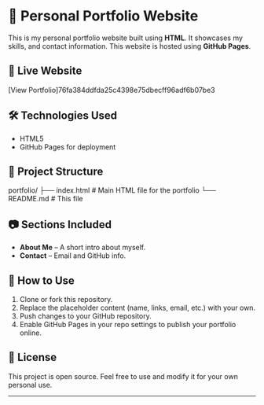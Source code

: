 # 💼 Personal Portfolio Website
This is my personal portfolio website built using **HTML**. It showcases my skills, and contact information. This website is hosted using **GitHub Pages**.

## 🔗 Live Website

[View Portfolio]76fa384ddfda25c4398e75dbecff96adf6b07be3

## 🛠️ Technologies Used

- HTML5
- GitHub Pages for deployment

## 📁 Project Structure
portfolio/
├── index.html # Main HTML file for the portfolio
└── README.md # This file

## 📷 Sections Included

- **About Me** – A short intro about myself.
- **Contact** – Email and GitHub info.

## 🚀 How to Use

1. Clone or fork this repository.
2. Replace the placeholder content (name, links, email, etc.) with your own.
3. Push changes to your GitHub repository.
4. Enable GitHub Pages in your repo settings to publish your portfolio online.

## 📝 License

This project is open source. Feel free to use and modify it for your own personal use.

---
